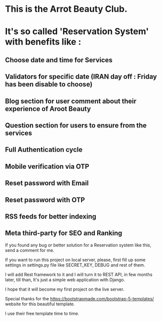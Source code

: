 # This is the Arrot Beauty Club.

# It's so called 'Reservation System' with benefits like :

## Choose date and time for Services 
## Validators for specific date (IRAN day off : Friday has been disable to choose)
## Blog section for user comment about their experience of Aroot Beauty
## Question section for users to ensure from the services
## Full Authentication cycle
## Mobile verification via OTP
## Reset password with Email
## Reset password with OTP
## RSS feeds for better indexing 
## Meta third-party for SEO and Ranking

If you found any bug or better solution for a 
Reservation system like this, send a comment for me.

If you want to run this project on local server, please, first fill up some settings in settings.py file like SECRET_KEY, DEBUG and rest of them.

I will add Rest framework to it and I will
turn it to REST API, in few months later, till than,
It's just a simple web application with Django.

I hope that it will become my first project on the live server.


Special thanks for the https://bootstrapmade.com/bootstrap-5-templates/
website for this beautiful template. 

I use their free template time to time.
